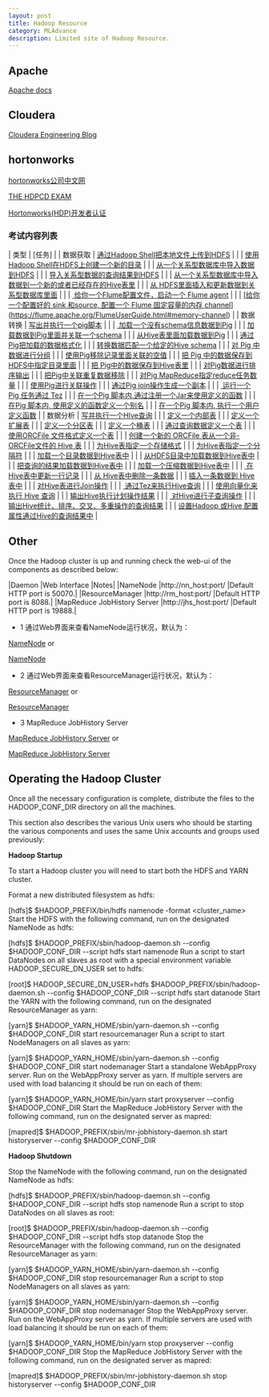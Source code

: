 ```yaml
---
layout: post
title: Hadoop Resource
category: MLAdvance
description: Limited site of Hadoop Resource.
---
```

## Apache

[Apache docs](http://hadoop.apache.org/docs/r2.6.4/hadoop-project-dist)


## Cloudera

[Cloudera Engineering Blog](http://blog.cloudera.com/)


## hortonworks

[hortonworks公司中文网](http://zh.hortonworks.com/)

[THE HDPCD EXAM](http://zh.hortonworks.com/training/certification/hdpcd-certification/)

[Hortonworks(HDP)开发者认证](http://ifeve.com/hortonworkshdp-hdpcd/)

### 考试内容列表

|   类型  |   [任务]    |
|   数据获取    |   [通过Hadoop Shell把本地文件上传到HDFS](http://hadoop.apache.org/docs/current/hadoop-project-dist/hadoop-common/FileSystemShell.html#put)  |
|       |   [使用Hadoop Shell在HDFS上创建一个新的目录](http://hadoop.apache.org/docs/current/hadoop-project-dist/hadoop-common/FileSystemShell.html#mkdir)  |
|       |   [从一个关系型数据库中导入数据到HDFS](http://sqoop.apache.org/docs/1.4.5/SqoopUserGuide.html#_literal_sqoop_import_literal) |
|       |   [导入关系型数据的查询结果到HDFS](http://sqoop.apache.org/docs/1.4.5/SqoopUserGuide.html#_free_form_query_imports)    |
|       |   [从一个关系型数据库中导入数据到一个新的或者已经存在的Hive表里](http://sqoop.apache.org/docs/1.4.5/SqoopUserGuide.html#_importing_data_into_hive)    |
|       |   [从 HDFS里面插入和更新数据到关系型数据库里面](http://sqoop.apache.org/docs/1.4.5/SqoopUserGuide.html#_literal_sqoop_export_literal)    |
|       |   [ 给你一个Flume配置文件，启动一个 Flume agent](https://flume.apache.org/FlumeUserGuide.html#starting-an-agent)   |
|       |   [[给你一个配置好的 sink 和source, 配置一个 Flume 固定容量的内存 channel](https://flume.apache.org/FlumeUserGuide.html#memory-channel)](https://flume.apache.org/FlumeUserGuide.html#memory-channel) |
|   数据转换    |   [写出并执行一个pig脚本](https://pig.apache.org/docs/r0.14.0/start.html#run)  |
|       |   [ 加载一个没有schema信息数据到Pig](https://pig.apache.org/docs/r0.14.0/basic.html#load)    |
|       |   [加载数据到Pig里面并关联一个schema](https://pig.apache.org/docs/r0.14.0/basic.html#load)    |
|       |   [从Hive表里面加载数据到Pig](https://cwiki.apache.org/confluence/display/Hive/HCatalog+LoadStore) |
|       |   [通过Pig把加载的数据格式化](https://pig.apache.org/docs/r0.14.0/basic.html#foreach)    |
|       |   [转换数据匹配一个给定的Hive schema](https://pig.apache.org/docs/r0.14.0/basic.html#foreach)    |
|       |   [对 Pig 中数据进行分组](https://pig.apache.org/docs/r0.14.0/basic.html#group)   |
|       |   [使用Pig移除记录里面关联的空值](https://pig.apache.org/docs/r0.14.0/basic.html#filter)   |
|       |   [把 Pig 中的数据保存到HDFS中指定目录里面](https://pig.apache.org/docs/r0.14.0/basic.html#store)    |
|       |   [把 Pig中的数据保存到Hive表里](https://cwiki.apache.org/confluence/display/Hive/HCatalog+LoadStore)   |
|       |   [对Pig数据进行排序输出](https://pig.apache.org/docs/r0.14.0/basic.html#order-by) |
|       |   [把Pig中关联重复数据移除](https://pig.apache.org/docs/r0.14.0/basic.html#distinct)    |
|       |   [对Pig MapReduce指定reduce任务数量](https://pig.apache.org/docs/r0.14.0/perf.html#parallel)    |
|       |   [使用Pig进行关联操作](https://pig.apache.org/docs/r0.14.0/basic.html#join-innerandhttps://pig.apache.org/docs/r0.14.0/basic.html#join-outer)    |
|       |   [通过Pig join操作生成一个副本](https://pig.apache.org/docs/r0.14.0/perf.html#replicated-joins)    |
|       |   [ 运行一个Pig 任务通过 Tez](https://pig.apache.org/docs/r0.14.0/perf.html#tez-mode) |
|       |   [在一个Pig 脚本内,通过注册一个Jar来使用定义的函数](https://pig.apache.org/docs/r0.14.0/basic.html#registerandhttps://pig.apache.org/docs/r0.14.0/udf.html#piggybank)    |
|       |   [在Pig 脚本内, 使用定义的函数定义一个别名](https://pig.apache.org/docs/r0.14.0/basic.html#define-udfs)   |
|       |   [在一个Pig 脚本内, 执行一个用户定义函数](https://pig.apache.org/docs/r0.14.0/basic.html#register)   |
|   数据分析    |   [写并执行一个HIve查询](https://cwiki.apache.org/confluence/display/Hive/Tutorial)   |
|       |   [定义一个内部表](https://cwiki.apache.org/confluence/display/Hive/LanguageManual+DDL#LanguageManualDDL-Create/Drop/TruncateTable)  |
|       |   [定义一个扩展表](https://cwiki.apache.org/confluence/display/Hive/LanguageManual+DDL#LanguageManualDDL-ExternalTables) |
|       |   [定义一个分区表](https://cwiki.apache.org/confluence/display/Hive/LanguageManual+DDL#LanguageManualDDL-PartitionedTables)  |
|       |   [定义一个桶表](https://cwiki.apache.org/confluence/display/Hive/LanguageManual+DDL#LanguageManualDDL-BucketedSortedTables)    |
|       |   [通过查询数据定义一个表](https://cwiki.apache.org/confluence/display/Hive/LanguageManual+DDL#LanguageManualDDL-CreateTableAsSelect(CTAS))  |
|       |   [使用ORCFile 文件格式定义一个表](http://hortonworks.com/blog/orcfile-in-hdp-2-better-compression-better-performance/)  |
|       |   [创建一个新的 ORCFile 表从一个非-ORCFile文件的 Hive 表](http://hortonworks.com/blog/orcfile-in-hdp-2-better-compression-better-performance/)   |
|       |   [为Hive表指定一个存储格式](https://cwiki.apache.org/confluence/display/Hive/LanguageManual+DDL#LanguageManualDDL-RowFormat,StorageFormat,andSerDe)    |
|       |   [为Hive表指定一个分隔符](http://hortonworks.com/hadoop-tutorial/using-hive-data-analysis/)   |
|       |   [加载一个目录数据到Hive表中](https://cwiki.apache.org/confluence/display/Hive/LanguageManual+DML#LanguageManualDML-Loadingfilesintotables) |
|       |   [从HDFS目录中加载数据到Hive表中](https://cwiki.apache.org/confluence/display/Hive/LanguageManual+DML#LanguageManualDML-Loadingfilesintotables) |
|       |   [把查询的结果加载数据到Hive表中](https://cwiki.apache.org/confluence/display/Hive/LanguageManual+DML#LanguageManualDML-InsertingdataintoHiveTablesfromqueries)   |
|       |   [加载一个压缩数据到Hive表中](https://cwiki.apache.org/confluence/display/Hive/CompressedStorage)   |
|       |   [ 在Hive表中更新一行记录](https://cwiki.apache.org/confluence/display/Hive/LanguageManual+DML#LanguageManualDML-Update)  |
|       |   [从 Hive表中删除一条数据](https://cwiki.apache.org/confluence/display/Hive/LanguageManual+DML#LanguageManualDML-Delete)  |
|       |   [插入一条数据到 Hive 表中](https://cwiki.apache.org/confluence/display/Hive/LanguageManual+DML#LanguageManualDML-InsertingvaluesintotablesfromSQL)   |
|       |   [对Hive表进行Join操作](https://cwiki.apache.org/confluence/display/Hive/LanguageManual+Joins) |
|       |   [ 通过Tez来执行Hive查询](http://hortonworks.com/hadoop-tutorial/supercharging-interactive-queries-hive-tez/)   |
|       |   [使用向量化来执行 Hive 查询](http://hortonworks.com/hadoop-tutorial/supercharging-interactive-queries-hive-tez/)  |
|       |   [输出Hive执行计划操作结果](https://cwiki.apache.org/confluence/display/Hive/LanguageManual+Explain)   |
|       |   [ 对Hive进行子查询操作](https://cwiki.apache.org/confluence/display/Hive/LanguageManual+SubQueries) |
|       |   [输出Hive统计、排序、交叉、多重操作的查询结果](https://issues.apache.org/jira/browse/HIVE-1402) |
|       |   [设置Hadoop 或Hive 配置属性通过Hive的查询结果中](https://cwiki.apache.org/confluence/display/Hive/AdminManual+Configuration#AdminManualConfiguration-ConfiguringHive)  |


## Other

Once the Hadoop cluster is up and running check the web-ui of the components as described below:

|Daemon  |Web Interface   |Notes|
|NameNode    |http://nn_host:port/    |Default HTTP port is 50070.|
|ResourceManager |http://rm_host:port/    |Default HTTP port is 8088.|
|MapReduce JobHistory Server |http://jhs_host:port/   |Default HTTP port is 19888.|


* 1 通过Web界面来查看NameNode运行状况，默认为：

[NameNode](h1:50070) or

[NameNode](http://192.168.71.128:50070)

* 2 通过Web界面来查看ResourceManager运行状况，默认为：

[ResourceManager](h1:8088) or

[ResourceManager](http://192.168.71.128:8088)

* 3 MapReduce JobHistory Server

[MapReduce JobHistory Server](h1:19888) or

[MapReduce JobHistory Server](http://192.168.71.128:19888)

## Operating the Hadoop Cluster

Once all the necessary configuration is complete, distribute the files to the HADOOP_CONF_DIR directory on all the machines.

This section also describes the various Unix users who should be starting the various components and uses the same Unix accounts and groups used previously:

**Hadoop Startup**

To start a Hadoop cluster you will need to start both the HDFS and YARN cluster.

Format a new distributed filesystem as hdfs:

[hdfs]$ $HADOOP_PREFIX/bin/hdfs namenode -format <cluster_name>
Start the HDFS with the following command, run on the designated NameNode as hdfs:

[hdfs]$ $HADOOP_PREFIX/sbin/hadoop-daemon.sh --config $HADOOP_CONF_DIR --script hdfs start namenode
Run a script to start DataNodes on all slaves as root with a special environment variable HADOOP_SECURE_DN_USER set to hdfs:

[root]$ HADOOP_SECURE_DN_USER=hdfs $HADOOP_PREFIX/sbin/hadoop-daemon.sh --config $HADOOP_CONF_DIR --script hdfs start datanode
Start the YARN with the following command, run on the designated ResourceManager as yarn:

[yarn]$ $HADOOP_YARN_HOME/sbin/yarn-daemon.sh --config $HADOOP_CONF_DIR start resourcemanager
Run a script to start NodeManagers on all slaves as yarn:

[yarn]$ $HADOOP_YARN_HOME/sbin/yarn-daemon.sh --config $HADOOP_CONF_DIR start nodemanager
Start a standalone WebAppProxy server. Run on the WebAppProxy server as yarn. If multiple servers are used with load balancing it should be run on each of them:

[yarn]$ $HADOOP_YARN_HOME/bin/yarn start proxyserver --config $HADOOP_CONF_DIR
Start the MapReduce JobHistory Server with the following command, run on the designated server as mapred:

[mapred]$ $HADOOP_PREFIX/sbin/mr-jobhistory-daemon.sh start historyserver --config $HADOOP_CONF_DIR

**Hadoop Shutdown**

Stop the NameNode with the following command, run on the designated NameNode as hdfs:

[hdfs]$ $HADOOP_PREFIX/sbin/hadoop-daemon.sh --config $HADOOP_CONF_DIR --script hdfs stop namenode
Run a script to stop DataNodes on all slaves as root:

[root]$ $HADOOP_PREFIX/sbin/hadoop-daemon.sh --config $HADOOP_CONF_DIR --script hdfs stop datanode
Stop the ResourceManager with the following command, run on the designated ResourceManager as yarn:

[yarn]$ $HADOOP_YARN_HOME/sbin/yarn-daemon.sh --config $HADOOP_CONF_DIR stop resourcemanager
Run a script to stop NodeManagers on all slaves as yarn:

[yarn]$ $HADOOP_YARN_HOME/sbin/yarn-daemon.sh --config $HADOOP_CONF_DIR stop nodemanager
Stop the WebAppProxy server. Run on the WebAppProxy server as yarn. If multiple servers are used with load balancing it should be run on each of them:

[yarn]$ $HADOOP_YARN_HOME/bin/yarn stop proxyserver --config $HADOOP_CONF_DIR
Stop the MapReduce JobHistory Server with the following command, run on the designated server as mapred:

[mapred]$ $HADOOP_PREFIX/sbin/mr-jobhistory-daemon.sh stop historyserver --config $HADOOP_CONF_DIR
